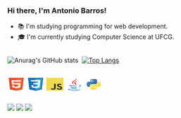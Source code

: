 ### Hi there, I'm Antonio Barros!

- 📚 I'm studying programming for web development.
- 🎓 I'm currently studying Computer Science at UFCG.

##

![Anurag's GitHub stats](https://github-readme-stats.vercel.app/api?username=Antonio-BNeto&show_icons=true&theme=github_dark&hide_border=true) &nbsp;[![Top Langs](https://github-readme-stats.vercel.app/api/top-langs/?username=Antonio-BNeto&layout=compact&langs_count=4&theme=github_dark&hide_border=true&exclude_repo=LEDA,Jornada-Full-Stack)](https://github.com/Antonio-BNeto/github-readme-stats)

<div style="display: inline_block"><br>
  <img align="center" alt="neto-HTML" height="30" width="40" src="https://raw.githubusercontent.com/devicons/devicon/master/icons/html5/html5-original.svg">
  <img align="center" alt="neto-CSS" height="30" width="40" src="https://raw.githubusercontent.com/devicons/devicon/master/icons/css3/css3-original.svg">
  <img align="center" alt="neto-JAVASCRIPT" height="30" width="40" src="https://github.com/devicons/devicon/blob/master/icons/javascript/javascript-original.svg">
  <img align="center" alt="neto-JAVA" height="30" width="40" src="https://github.com/devicons/devicon/blob/master/icons/java/java-original.svg">
  <img align="center" alt="neto-PYTHON" height="30" width="40" src="https://raw.githubusercontent.com/devicons/devicon/master/icons/python/python-original.svg">
</div>

##

<div>
  <a href="https://www.linkedin.com/in/antonio-b-alcantara" target="_blank"><img src="https://img.shields.io/badge/LinkedIn-0077B5?style=for-the-badge&logo=linkedin&logoColor=white" target="_blank"></a>
  <a href="https://www.instagram.com/antonio_b.neto/" target="_blank"><img src="https://img.shields.io/badge/Instagram-E4405F?style=for-the-badge&logo=instagram&logoColor=white" target="_blank"></a>
  <a href="mailto:antoniobarros3583@gmail.com" target="_blank"><img src="https://img.shields.io/badge/Gmail-D14836?style=for-the-badge&logo=gmail&logoColor=white" target="_blank"></a>
</div>
